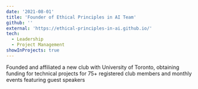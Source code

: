 ```yaml
---
date: '2021-08-01'
title: 'Founder of Ethical Principles in AI Team'
github: ''
external: 'https://ethical-principles-in-ai.github.io/'
tech:
  - Leadership
  - Project Management
showInProjects: true
---
```


Founded and affiliated a new club with University of Toronto, obtaining funding for technical projects for 75+ registered club members and monthly events featuring guest speakers
